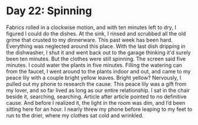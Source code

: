 # Day 22: Spinning
Fabrics rolled in a clockwise motion, and with ten minutes left to dry, I figured I could do the dishes. At the sink, I rinsed and scrubbed all the old grime that crusted to my dinnerware. This past week has been hard. Everything was neglected around this place. With the last dish dripping in the dishwasher, I shut it and went back out to the garage thinking it'd surely been ten minutes. But the clothes were still spinning. The screen said five minutes. I could water the plants in five minutes. 
Filling the watering can from the faucet, I went around to the plants indoor and out, and came to my peace lily with a couple bright yellow leaves. Bright yellow? Nervously, I pulled out my phone to research the cause. This peace lily was a gift from my lover, and so far lived as long as our entire relationship. I sat in the chair beside it, searching, searching. Article after article pointed to no definitive cause. And before I realized it, the light in the room was dim, and I’d been sitting here for an hour. I nearly threw my phone before leaping to my feet to run to the drier, where my clothes sat cold and wrinkled. 
